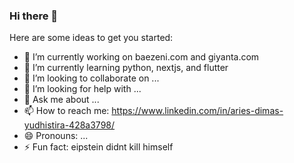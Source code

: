 ### Hi there 👋


<!-- **kunglaw/kunglaw** is a ✨ _special_ ✨ repository because its `README.md` (this file) appears on your GitHub profile. -->

Here are some ideas to get you started:

- 🔭 I’m currently working on baezeni.com and giyanta.com
- 🌱 I’m currently learning python, nextjs, and flutter
- 👯 I’m looking to collaborate on ...
- 🤔 I’m looking for help with ...
- 💬 Ask me about ...
- 📫 How to reach me: https://www.linkedin.com/in/aries-dimas-yudhistira-428a3798/
- 😄 Pronouns: ...
- ⚡ Fun fact: eipstein didnt kill himself

